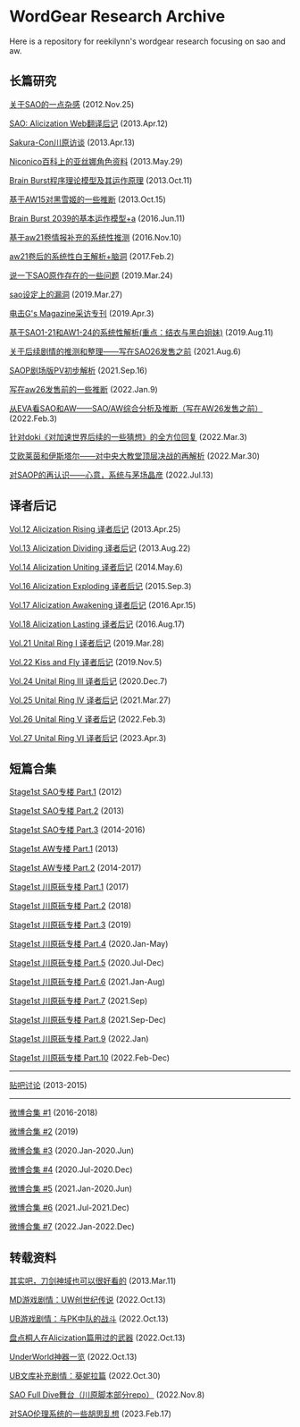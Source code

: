 # WordGear Research Archive

Here is a repository for reekilynn's wordgear research focusing on sao and aw.

## 长篇研究

[关于SAO的一点杂感](res-121125-sao-rev.md) (2012.Nov.25)

[SAO: Alicization Web翻译后记](res-130412-sao-uw-post.md) (2013.Apr.12)

[Sakura-Con川原访谈](res-130413-reki-data.md) (2013.Apr.13)

[Niconico百科上的亚丝娜角色资料](res-130529-asuna-nico-profile.md) (2013.May.29)

[Brain Burst程序理论模型及其运作原理](res-131011-bbmodel.md) (2013.Oct.11)

[基于AW15对黑雪姬的一些推断](res-131015-kuroyuki.md) (2013.Oct.15)

[Brain Burst 2039的基本运作模型+a](res-160611-bbmodel2.md) (2016.Jun.11)

[基于aw21卷情报补充的系统性推测](res-161110-aw21-rev.md) (2016.Nov.10)

[aw21卷后的系统性白王解析+脑洞](res-170202-cosmos.md) (2017.Feb.2)

[说一下SAO原作存在的一些问题](res-190324-criticize-uw.md) (2019.Mar.24)

[sao设定上的漏洞](res-190327-sao-issues-back.md) (2019.Mar.27)

[电击G's Magazine采访专刊](res-190403-reki-interview.md) (2019.Apr.3)

[基于SAO1-21和AW1-24的系统性解析(重点：结衣与黑白姐妹)](res-190811-yui.md) (2019.Aug.11)

[关于后续剧情的推测和整理——写在SAO26发售之前](res-210806-sao26-prev.md) (2021.Aug.6)

[SAOP剧场版PV初步解析](res-210916-saop.md) (2021.Sep.16)

[写在aw26发售前的一些推断](res-220109-aw26-prev.md) (2022.Jan.9)

[从EVA看SAO和AW——SAO/AW综合分析及推断（写在AW26发售之前）](res-220203-eva.md) (2022.Feb.3)

[针对doki《对加速世界后续的一些猜想》的全方位回复](res-220303-answer-doki.md) (2022.Mar.3)

[艾欧莱茵和伊斯塔尔——对中央大教堂顶层决战的再解析](res-220330-eolyne-istar.md) (2022.Mar.30)

[对SAOP的再认识——心意，系统与茅场晶彦](res-220713-saop.md) (2022.Jul.13)

## 译者后记

[Vol.12 Alicization Rising 译者后记](postscript/res-post-130425-vol12.md) (2013.Apr.25)

[Vol.13 Alicization Dividing 译者后记](postscript/res-post-130822-vol13.md) (2013.Aug.22)

[Vol.14 Alicization Uniting 译者后记](postscript/res-post-140506-vol14.md) (2014.May.6)

[Vol.16 Alicization Exploding 译者后记](postscript/res-post-150903-vol16.md) (2015.Sep.3)

[Vol.17 Alicization Awakening 译者后记](postscript/res-post-160415-vol17.md) (2016.Apr.15)

[Vol.18 Alicization Lasting 译者后记](postscript/res-post-160817-vol18.md) (2016.Aug.17)

[Vol.21 Unital Ring I 译者后记](postscript/res-post-190328-vol21.md) (2019.Mar.28)

[Vol.22 Kiss and Fly 译者后记](postscript/res-post-191105-vol22.md) (2019.Nov.5)

[Vol.24 Unital Ring III 译者后记](postscript/res-post-201207-vol24.md) (2020.Dec.7)

[Vol.25 Unital Ring IV 译者后记](postscript/res-post-210327-vol25.md) (2021.Mar.27)

[Vol.26 Unital Ring V 译者后记](postscript/res-post-220203-vol26.md) (2022.Feb.3)

[Vol.27 Unital Ring VI 译者后记](postscript/res-post-230403-vol27.md) (2023.Apr.3)

## 短篇合集

[Stage1st SAO专楼 Part.1](res-archive-s1-sao-part1.md) (2012)

[Stage1st SAO专楼 Part.2](res-archive-s1-sao-part2.md) (2013)

[Stage1st SAO专楼 Part.3](res-archive-s1-sao-part3.md) (2014-2016)

[Stage1st AW专楼 Part.1](res-archive-s1-aw-part1.md) (2013)

[Stage1st AW专楼 Part.2](res-archive-s1-aw-part2.md) (2014-2017)

[Stage1st 川原砾专楼 Part.1](res-archive-s1-reki-part1.md) (2017)

[Stage1st 川原砾专楼 Part.2](res-archive-s1-reki-part2.md) (2018)

[Stage1st 川原砾专楼 Part.3](res-archive-s1-reki-part3.md) (2019)

[Stage1st 川原砾专楼 Part.4](res-archive-s1-reki-part4.md) (2020.Jan-May)

[Stage1st 川原砾专楼 Part.5](res-archive-s1-reki-part5.md) (2020.Jul-Dec)

[Stage1st 川原砾专楼 Part.6](res-archive-s1-reki-part6.md) (2021.Jan-Aug)

[Stage1st 川原砾专楼 Part.7](res-archive-s1-reki-part7.md) (2021.Sep)

[Stage1st 川原砾专楼 Part.8](res-archive-s1-reki-part8.md) (2021.Sep-Dec)

[Stage1st 川原砾专楼 Part.9](res-archive-s1-reki-part9.md) (2022.Jan)

[Stage1st 川原砾专楼 Part.10](res-archive-s1-reki-part10.md) (2022.Feb-Dec)

***

[贴吧讨论](res-archive-tb.md) (2013-2015)

***

[微博合集 #1](res-archive-wb-2018-and-before.md) (2016-2018)

[微博合集 #2](res-archive-wb-2019.md) (2019)

[微博合集 #3](res-archive-wb-2020-part1.md) (2020.Jan-2020.Jun)

[微博合集 #4](res-archive-wb-2020-part2.md) (2020.Jul-2020.Dec)

[微博合集 #5](res-archive-wb-2021-part1.md) (2021.Jan-2020.Jun)

[微博合集 #6](res-archive-wb-2021-part2.md) (2021.Jul-2021.Dec)

[微博合集 #7](res-archive-wb-2022.md) (2022.Jan-2022.Dec)

## 转载资料

[其实吧，刀剑神域也可以很好看的](data/data-130311-saop1-comment.md) (2013.Mar.11)

[MD游戏剧情：UW创世纪传说](data/data-221013-saomd-uwcreate.md) (2022.Oct.13)

[UB游戏剧情：与PK中队的战斗](data/data-221013-saoub-part01-ggo.md) (2022.Oct.13)

[盘点桐人在Alicization篇用过的武器](data/data-221013-saouw-kirito-weapons.md) (2022.Oct.13)

[UnderWorld神器一览](data/data-221013-uw-weapons.md) (2022.Oct.13)

[UB文库补充剧情：葵妮拉篇](data/data-221030-saoub-add01-admin.md) (2022.Oct.30)

[SAO Full Dive舞台（川原脚本部分repo）](data/data-221108-saofd-repo.md) (2022.Nov.8)

[对SAO伦理系统的一些胡思乱想](data/data-230217-sao-r18.md) (2023.Feb.17)
